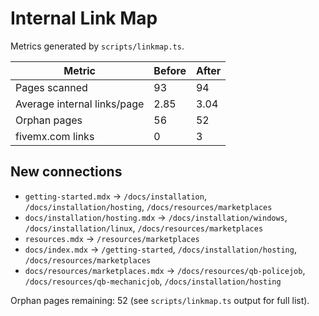 # Internal Link Map

Metrics generated by `scripts/linkmap.ts`.

| Metric | Before | After |
|-------|-------|-------|
| Pages scanned | 93 | 94 |
| Average internal links/page | 2.85 | 3.04 |
| Orphan pages | 56 | 52 |
| fivemx.com links | 0 | 3 |

## New connections

- `getting-started.mdx` → `/docs/installation`, `/docs/installation/hosting`, `/docs/resources/marketplaces`
- `docs/installation/hosting.mdx` → `/docs/installation/windows`, `/docs/installation/linux`, `/docs/resources/marketplaces`
- `resources.mdx` → `/resources/marketplaces`
- `docs/index.mdx` → `/getting-started`, `/docs/installation/hosting`, `/docs/resources/marketplaces`
- `docs/resources/marketplaces.mdx` → `/docs/resources/qb-policejob`, `/docs/resources/qb-mechanicjob`, `/docs/installation/hosting`

Orphan pages remaining: 52 (see `scripts/linkmap.ts` output for full list).
